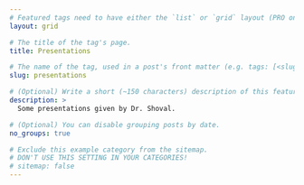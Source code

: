 ```yaml
---
# Featured tags need to have either the `list` or `grid` layout (PRO only).
layout: grid

# The title of the tag's page.
title: Presentations

# The name of the tag, used in a post's front matter (e.g. tags: [<slug>]).
slug: presentations

# (Optional) Write a short (~150 characters) description of this featured tag.
description: >
  Some presentations given by Dr. Shoval.

# (Optional) You can disable grouping posts by date.
no_groups: true

# Exclude this example category from the sitemap.
# DON'T USE THIS SETTING IN YOUR CATEGORIES!
# sitemap: false
---
```


